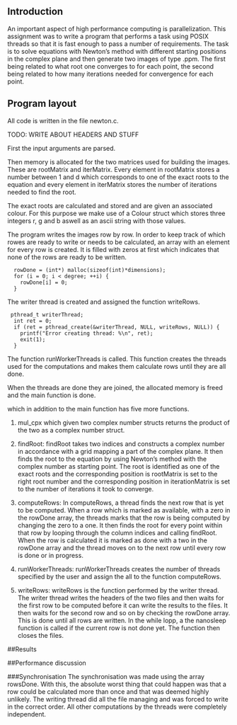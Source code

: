 ## Introduction 
An important aspect of high performance computing is parallelization.  This assignment was to write a program that performs a task using POSIX threads so that it is fast enough to pass a number of requirements. 
The task is to solve equations with Newton’s method with different starting positions in the complex plane and then generate two images of type .ppm. The first being related to what root one converges to for each point, the second being related to how many iterations needed for convergence for each point. 

## Program layout
All code is written in the file newton.c. 

TODO: WRITE ABOUT HEADERS AND STUFF

First the input arguments are parsed. 

Then memory is allocated for the two matrices used for building the images. These are rootMatrix and iterMatrix. Every element in rootMatrix stores a number between 1 and d which corresponds to one of the exact roots to the equation and every element in iterMatrix stores the number of iterations needed to find the root. 

The exact roots are calculated and stored and are given an associated colour. For this purpose we make use of a Colour struct which stores three integers r, g and b aswell as an ascii string with those values.  


The program writes the images row by row. In order to keep track of which rowes are ready to write or needs to be calculated, an array with an element for every row is created. It is filled with zeros at first which indicates that none of the rows are ready to be written. 

~~~
  rowDone = (int*) malloc(sizeof(int)*dimensions);
  for (i = 0; i < degree; ++i) {
    rowDone[i] = 0;
  }
~~~

The writer thread is created and assigned the function writeRows. 

~~~
 pthread_t writerThread;
  int ret = 0;
  if (ret = pthread_create(&writerThread, NULL, writeRows, NULL)) {
    printf("Error creating thread: %\n", ret);
    exit(1);
  }
~~~

The function runWorkerThreads is called. This function creates the threads used for the computations and makes them calculate rows until they are all done.

When the threads are done they are joined, the allocated memory is freed and the main function is done.



 which in addition to the main function has five more functions. 
1. mul_cpx which given two complex number structs returns the product of the two as a complex number struct.
2. findRoot: findRoot takes two indices and constructs a complex number in accordance with a grid mapping a part of the complex plane. It then finds the root to the equation by using Newton’s method with the complex number as starting point. The root is identified as one of the exact roots and the corresponding position is rootMatrix is set to the right root number and the corresponding position in iterationMatrix is set to the number of iterations it took to converge. 
3. computeRows: In computeRows, a thread finds the next row that is yet to be computed. When a row which is marked as available, with a zero in the rowDone array, the threads marks that the row is being computed by changing the zero to a one. It then finds the root for every point within that row by looping  through the column indices and calling findRoot. When the row is calculated it is marked as done with a two in the rowDone array and the thread moves on to the next row until every row is done or in progress.

4. runWorkerThreads: runWorkerThreads creates the number of threads specified by the user and assign the all to the function computeRows.

5. writeRows: writeRows is the function performed by the writer thread. The writer thread writes the headers of the two files and then waits for the first row to be computed before it can write the results to the files. It then waits for the second row and so on by checking the rowDone array. This is done until all rows are written. In the while lopp, a the nanosleep function is called if the current row is not done yet. The function then closes the files. 

##Results

##Performance discussion

###Synchronisation 
The synchronisation was made using the array rowsDone. With this, the absolute worst thing that could happen was that a row could be calculated more than once and that was deemed highly unlikely. The writing thread did all the file managing and was forced to write in the correct order. All other computations by the threads were completely independent.
